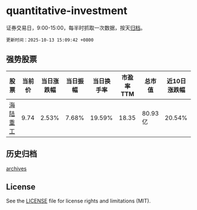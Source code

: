 # quantitative-investment

证券交易日，9:00-15:00，每半时抓取一次数据，按天[归档](archives)。

`更新时间：2025-10-13 15:09:42 +0800`

## 强势股票

|股票|当前价|当日涨跌幅|当日振幅|当日换手率|市盈率TTM|总市值|近10日涨跌幅|
|----|----|----|----|----|----|----|----|
|[海陆重工](https://xueqiu.com/S/SZ002255)|9.74|2.53%|7.68%|19.59%|18.35|80.93亿|20.54%|

## 历史归档

[archives](archives)

## License

See the [LICENSE](LICENSE) file for license rights and limitations (MIT).
